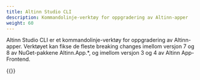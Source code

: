 ```yaml
---
title: Altinn Studio CLI
description: Kommandolinje-verktøy for oppgradering av Altinn-apper
weight: 60
---
```


Altinn Studio CLI er et kommandolinje-verktøy for oppgradering av Altinn-apper. Verktøyet kan fikse de fleste breaking changes imellom versjon 7 og 8 av NuGet-pakkene Altinn.App.*, og imellom versjon 3 og 4 av Altinn App-Frontend.

{{<children />}}
